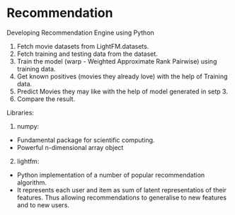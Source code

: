 # Recommendation
Developing Recommendation Engine using Python

1. Fetch movie datasets from LightFM.datasets.
2. Fetch training and testing data from the dataset.
3. Train the model (warp - Weighted Approximate Rank Pairwise) using training data.
4. Get known positives (movies they already love) with the help of Training data.
5. Predict Movies they may like with the help of model generated in setp 3.
6. Compare the result.

Libraries:

1. numpy:
  - Fundamental package for scientific computing.
  - Powerful n-dimensional array object
   
2. lightfm:
  - Python implementation of a number of popular recommendation algorithm.
  - It represents each user and item as sum of latent representatios of their features. Thus allowing recommendations to generalise to new     features and to new users.
  
